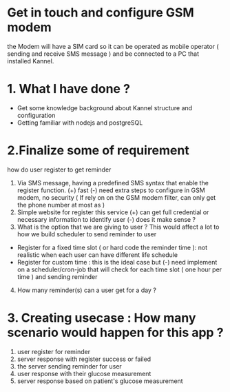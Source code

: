 # Get in touch and configure GSM modem
the Modem will have a SIM card so it can be operated as mobile operator ( sending and receive SMS message ) and be connected to a PC that installed Kannel. 

# 1. What I have done ?
- Get some knowledge background about Kannel structure and configuration
- Getting familiar with nodejs and postgreSQL

# 2.Finalize some of requirement
how do user register to get reminder
1. Via SMS message, having a predefined SMS syntax that enable the register function.
(+) fast
(-) need extra steps to configure in GSM modem, no security ( If rely on on the GSM modem filter, can only get the phone number at most as )
2. Simple website for register this service 
(+) can get full credential or necessary information to identify user 
(-) does it make sense ? 
3. What is the option that we are giving to user ? This would affect a lot to how we build scheduler to send reminder to user
- Register for a fixed time slot ( or hard code the reminder time ): not realistic when each user can have different life schedule
- Register for custom time : this is the ideal case but (-) need implement on a scheduler/cron-job that will check for each time slot ( one hour per time ) and sending reminder
4. How many reminder(s) can a user get for a day ? 

# 3. Creating usecase : How many scenario would happen for this app ? 

1. user register for reminder
2. server response with register success or failed
3. the server sending reminder for user
4. user response with their glucose measurement
5. server response based on patient's glucose measurement
